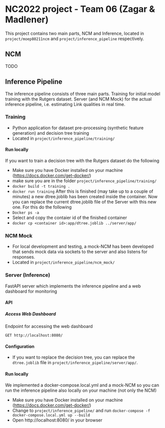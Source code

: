 # NC2022 project - Team 06 (Zagar & Madlener)
This project contains two main parts, NCM and Inference, located in `project/moep80211ncm` and `project/inference_pipeline` respectively.

## NCM
TODO

## Inference Pipeline
The inference pipeline consists of three main parts. Training for initial model training with the Rutgers dataset. Server (and NCM Mock) for the actual inference pipeline, i.e. estimating Link qualities in real time.

### Training
- Python application for dataset pre-processing (synthetic feature generation) and decision tree training
- Located in `project/inference_pipeline/training/`

#### Run locally
If you want to train a decision tree with the Rutgers dataset do the following
- Make sure you have Docker installed on your machine (https://docs.docker.com/get-docker/)
- make sure you are in the folder `project/inference_pipeline/training/`
- `docker build -t training .`
- `docker run training`
After this is finished (may take up to a couple of minutes) a new dtree.joblib has been created inside the container.
Now you can replace the current dtree.joblib file of the Server with this new one. For this do the following
- `Docker ps -a`
- Select and copy the contaier id of the finished container
- `docker cp <container id>:app/dtree.joblib ../server/app/`

### NCM Mock
- For local development and testing, a mock-NCM has been developed that sends mock data via sockets to the server and also listens for responses.
- Located in `project/inference_pipeline/ncm_mock/`

### Server (Inference)
FastAPI server which implements the inference pipeline and a web dashboard for monitoring

#### API
##### Access Web Dashboard
Endpoint for accessing the web dashboard
```http
GET http://localhost:8080/
```

#### Configuration
- If you want to replace the decision tree, you can replace the `dtree.joblib` file in `project/inference_pipeline/server/app/`. 

#### Run locally
We implemented a docker-compose.local.yml and a mock-NCM so you can run the inference pipeline also locally on your machine (not only the NCM)
- Make sure you have Docker installed on your machine (https://docs.docker.com/get-docker/)
- Change to `project/inference_pipeline/` and run `docker-compose -f docker-compose.local.yml up --build`
- Open http://localhost:8080/ in your browser
